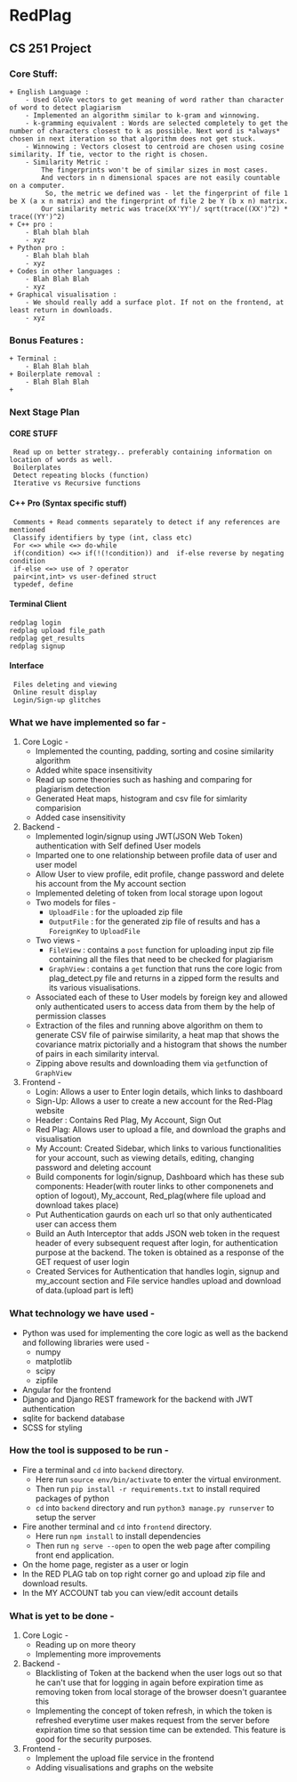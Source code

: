 # RedPlag
## CS 251 Project

### Core Stuff:

	+ English Language :
		- Used GloVe vectors to get meaning of word rather than character of word to detect plagiarism
		- Implemented an algorithm similar to k-gram and winnowing.
		- k-gramming equivalent : Words are selected completely to get the number of characters closest to k as possible. Next word is *always* chosen in next iteration so that algorithm does not get stuck.
		- Winnowing : Vectors closest to centroid are chosen using cosine similarity. If tie, vector to the right is chosen.
		- Similarity Metric : 
			The fingerprints won't be of similar sizes in most cases. 
			And vectors in n dimensional spaces are not easily countable on a computer.
			 So, the metric we defined was - let the fingerprint of file 1 be X (a x n matrix) and the fingerprint of file 2 be Y (b x n) matrix. 
			Our similarity metric was trace(XX'YY')/ sqrt(trace((XX')^2) * trace((YY')^2)
	+ C++ pro :
		- Blah blah blah
		- xyz
	+ Python pro :
		- Blah blah blah
		- xyz
	+ Codes in other languages :
		- Blah Blah Blah
		- xyz
	+ Graphical visualisation :
		- We should really add a surface plot. If not on the frontend, at least return in downloads.
		- xyz

### Bonus Features :
	+ Terminal :
		- Blah Blah blah
	+ Boilerplate removal :
		- Blah Blah Blah
	+ 


	

### Next Stage Plan
#### CORE STUFF
	 Read up on better strategy.. preferably containing information on location of words as well.
 	 Boilerplates
	 Detect repeating blocks (function)
	 Iterative vs Recursive functions

#### C++ Pro (Syntax specific stuff)
	 Comments + Read comments separately to detect if any references are mentioned
	 Classify identifiers by type (int, class etc)
	 For <=> while <=> do-while
	 if(condition) <=> if(!(!condition)) and  if-else reverse by negating condition
	 if-else <=> use of ? operator
	 pair<int,int> vs user-defined struct
	 typedef, define 
	 
#### Terminal Client
	redplag login 
	redplag upload file_path
	redplag get_results
	redplag signup

#### Interface 
	 Files deleting and viewing
	 Online result display
	 Login/Sign-up glitches


### What we have implemented so far -  

1. Core Logic -  
	+ Implemented the counting, padding, sorting and cosine similarity algorithm
	+ Added white space insensitivity
	+ Read up some theories such as hashing and comparing for plagiarism detection
	+ Generated Heat maps, histogram and csv file for simlarity comparision
	+ Added case insensitivity
2. Backend -
	+ Implemented login/signup using JWT(JSON Web Token) authentication with Self defined User models
	+ Imparted one to one relationship between profile data of user and user model
	+ Allow User to view profile, edit profile, change password and delete his account from the My account section
	+ Implemented deleting of token from local storage upon logout
	+ Two models for files -
		- `UploadFile` : for the uploaded zip file
		- `OutputFile` : for the generated zip file of results and has a `ForeignKey` to `UploadFile`
	+ Two views -
		- `FileView` : contains a `post` function for uploading input zip file containing all the files that need to be checked for plagiarism
		- `GraphView` : contains a `get` function that runs the core logic from plag_detect.py file and returns in a zipped form the results and its various visualisations.
	+ Associated each of these to User models by foreign key and allowed only authenticated users to access data from them by the help of permission classes
	+ Extraction of the files and running above algorithm on them to generate CSV file of pairwise similarity, a heat map that shows the covariance matrix pictorially and a histogram that shows the number of pairs in each similarity interval.
	+ Zipping above results and downloading them via `get`function of `GraphView`
3. Frontend - 
	+ Login: Allows a user to Enter login details, which links to dashboard
	+ Sign-Up: Allows a user to create a new account for the Red-Plag website
	+ Header : Contains Red Plag, My Account, Sign Out
	+ Red Plag: Allows user to upload a file, and download the graphs and visualisation
	+ My Account: Created Sidebar, which links to various functionalities for your account, such as viewing details, editing, changing password and deleting account
	+ Build components for login/signup, Dashboard which has these sub components: Header(with router links to other componenets and option of logout), My_account, Red_plag(where file upload and download takes place)
	+ Put Authentication gaurds on each url so that only authenticated user can access them
	+ Build an Auth Interceptor that adds JSON web token in the request header of every subsequent request after login, for authentication purpose at the backend. The token is obtained as a response of the GET request of user login
	+ Created Services for Authentication that handles login, signup and my_account section and File service handles upload and download of data.(upload part is left)


### What technology we have used -  

+ Python was used for implementing the core logic as well as the backend and following libraries were used - 
	- numpy
	- matplotlib
	- scipy
	- zipfile
+ Angular for the frontend
+ Django and Django REST framework for the backend with JWT authentication 
+ sqlite for backend database
+ SCSS for styling

### How the tool is supposed to be run - 
+ Fire a terminal and `cd` into `backend` directory. 
	- Here run `source env/bin/activate` to enter the virtual environment. 
	- Then run `pip install -r requirements.txt` to install required packages of python
	- `cd` into `backend` directory and run `python3 manage.py runserver` to setup the server
+ Fire another terminal and `cd` into `frontend` directory.
	- Here run `npm install` to install dependencies
	- Then run `ng serve --open` to open the web page after compiling front end application.
+ On the home page, register as a user or login
+ In the RED PLAG tab on top right corner go and upload zip file and download results.
+ In the MY ACCOUNT tab you can view/edit account details


### What is yet to be done -  

1. Core Logic -  
	+ Reading up on more theory
	+ Implementing more improvements
2. Backend -  
	+ Blacklisting of Token at the backend when the user logs out so that he can't use that for logging in again before expiration time as removing token from local storage of the browser doesn't guarantee this
	+ Implementing the concept of token refresh, in which the token is refreshed everytime user makes request from the server before expiration time so that session time can be extended. This feature is good for the security purposes.
3. Frontend -  
	+ Implement the upload file service in the frontend
	+ Adding visualisations and graphs on the website
	

